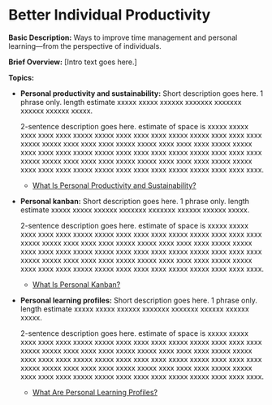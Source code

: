 # Better Individual Productivity

**Basic Description:**  Ways to improve time management and personal learning—from the perspective of individuals.

**Brief Overview:** [Intro text goes here.]  

**Topics:**

- **Personal productivity and sustainability:** Short description goes here.  1 phrase only. length estimate xxxxx xxxxx xxxxxx xxxxxxx xxxxxxx xxxxxx xxxxxx xxxxx.

  2-sentence description goes here. estimate of space is xxxxx xxxxx xxxx xxxx xxxx xxxxx xxxxx xxxx xxxx xxxx xxxxx xxxxx xxxx xxxx xxxx xxxxx xxxxx xxxx xxxx xxxx xxxxx xxxxx xxxx xxxx xxxx xxxxx xxxxx xxxx xxxx xxxx xxxxx xxxxx xxxx xxxx xxxx xxxxx xxxxx xxxx xxxx xxxx xxxxx xxxxx xxxx xxxx xxxx xxxxx xxxxx xxxx xxxx xxxx xxxxx xxxxx xxxx xxxx xxxx xxxxx xxxxx xxxx xxxx xxxx xxxxx xxxxx xxxx xxxx xxxx.

    - [What Is Personal Productivity and Sustainability?](Topics/WhatIsPersonalProductivityAndSustainability.md)

- **Personal kanban:**  Short description goes here.  1 phrase only. length estimate xxxxx xxxxx xxxxxx xxxxxxx xxxxxxx xxxxxx xxxxxx xxxxx.

  2-sentence description goes here. estimate of space is xxxxx xxxxx xxxx xxxx xxxx xxxxx xxxxx xxxx xxxx xxxx xxxxx xxxxx xxxx xxxx xxxx xxxxx xxxxx xxxx xxxx xxxx xxxxx xxxxx xxxx xxxx xxxx xxxxx xxxxx xxxx xxxx xxxx xxxxx xxxxx xxxx xxxx xxxx xxxxx xxxxx xxxx xxxx xxxx xxxxx xxxxx xxxx xxxx xxxx xxxxx xxxxx xxxx xxxx xxxx xxxxx xxxxx xxxx xxxx xxxx xxxxx xxxxx xxxx xxxx xxxx xxxxx xxxxx xxxx xxxx xxxx.

    - [What Is Personal Kanban?](Topics/WhatIsPersonalKanban.md)

- **Personal learning profiles:**  Short description goes here.  1 phrase only. length estimate xxxxx xxxxx xxxxxx xxxxxxx xxxxxxx xxxxxx xxxxxx xxxxx.

  2-sentence description goes here. estimate of space is xxxxx xxxxx xxxx xxxx xxxx xxxxx xxxxx xxxx xxxx xxxx xxxxx xxxxx xxxx xxxx xxxx xxxxx xxxxx xxxx xxxx xxxx xxxxx xxxxx xxxx xxxx xxxx xxxxx xxxxx xxxx xxxx xxxx xxxxx xxxxx xxxx xxxx xxxx xxxxx xxxxx xxxx xxxx xxxx xxxxx xxxxx xxxx xxxx xxxx xxxxx xxxxx xxxx xxxx xxxx xxxxx xxxxx xxxx xxxx xxxx xxxxx xxxxx xxxx xxxx xxxx xxxxx xxxxx xxxx xxxx xxxx.

    - [What Are Personal Learning Profiles?](Topics/WhatArePersonalLearningProfiles.md)
